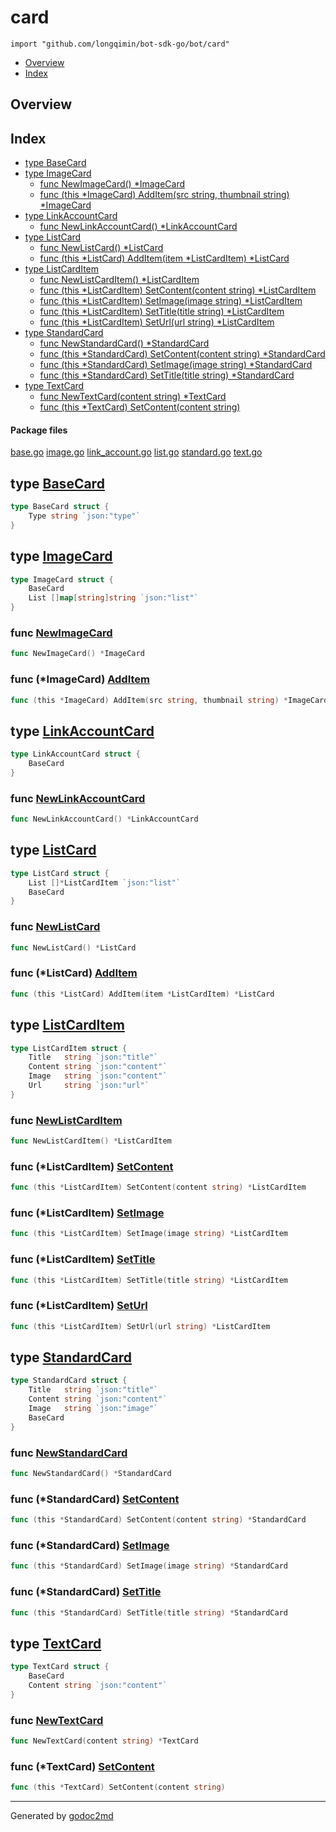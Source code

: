 

# card
`import "github.com/longqimin/bot-sdk-go/bot/card"`

* [Overview](#pkg-overview)
* [Index](#pkg-index)

## <a name="pkg-overview">Overview</a>



## <a name="pkg-index">Index</a>
* [type BaseCard](#BaseCard)
* [type ImageCard](#ImageCard)
  * [func NewImageCard() *ImageCard](#NewImageCard)
  * [func (this *ImageCard) AddItem(src string, thumbnail string) *ImageCard](#ImageCard.AddItem)
* [type LinkAccountCard](#LinkAccountCard)
  * [func NewLinkAccountCard() *LinkAccountCard](#NewLinkAccountCard)
* [type ListCard](#ListCard)
  * [func NewListCard() *ListCard](#NewListCard)
  * [func (this *ListCard) AddItem(item *ListCardItem) *ListCard](#ListCard.AddItem)
* [type ListCardItem](#ListCardItem)
  * [func NewListCardItem() *ListCardItem](#NewListCardItem)
  * [func (this *ListCardItem) SetContent(content string) *ListCardItem](#ListCardItem.SetContent)
  * [func (this *ListCardItem) SetImage(image string) *ListCardItem](#ListCardItem.SetImage)
  * [func (this *ListCardItem) SetTitle(title string) *ListCardItem](#ListCardItem.SetTitle)
  * [func (this *ListCardItem) SetUrl(url string) *ListCardItem](#ListCardItem.SetUrl)
* [type StandardCard](#StandardCard)
  * [func NewStandardCard() *StandardCard](#NewStandardCard)
  * [func (this *StandardCard) SetContent(content string) *StandardCard](#StandardCard.SetContent)
  * [func (this *StandardCard) SetImage(image string) *StandardCard](#StandardCard.SetImage)
  * [func (this *StandardCard) SetTitle(title string) *StandardCard](#StandardCard.SetTitle)
* [type TextCard](#TextCard)
  * [func NewTextCard(content string) *TextCard](#NewTextCard)
  * [func (this *TextCard) SetContent(content string)](#TextCard.SetContent)


#### <a name="pkg-files">Package files</a>
[base.go](/src/github.com/longqimin/bot-sdk-go/bot/card/base.go) [image.go](/src/github.com/longqimin/bot-sdk-go/bot/card/image.go) [link_account.go](/src/github.com/longqimin/bot-sdk-go/bot/card/link_account.go) [list.go](/src/github.com/longqimin/bot-sdk-go/bot/card/list.go) [standard.go](/src/github.com/longqimin/bot-sdk-go/bot/card/standard.go) [text.go](/src/github.com/longqimin/bot-sdk-go/bot/card/text.go) 






## <a name="BaseCard">type</a> [BaseCard](/src/target/base.go?s=14:65#L3)
``` go
type BaseCard struct {
    Type string `json:"type"`
}
```









## <a name="ImageCard">type</a> [ImageCard](/src/target/image.go?s=14:89#L3)
``` go
type ImageCard struct {
    BaseCard
    List []map[string]string `json:"list"`
}
```






### <a name="NewImageCard">func</a> [NewImageCard](/src/target/image.go?s=91:121#L8)
``` go
func NewImageCard() *ImageCard
```




### <a name="ImageCard.AddItem">func</a> (\*ImageCard) [AddItem](/src/target/image.go?s=183:254#L14)
``` go
func (this *ImageCard) AddItem(src string, thumbnail string) *ImageCard
```



## <a name="LinkAccountCard">type</a> [LinkAccountCard](/src/target/link_account.go?s=14:55#L3)
``` go
type LinkAccountCard struct {
    BaseCard
}
```






### <a name="NewLinkAccountCard">func</a> [NewLinkAccountCard](/src/target/link_account.go?s=57:99#L7)
``` go
func NewLinkAccountCard() *LinkAccountCard
```




## <a name="ListCard">type</a> [ListCard](/src/target/list.go?s=654:724#L35)
``` go
type ListCard struct {
    List []*ListCardItem `json:"list"`
    BaseCard
}
```






### <a name="NewListCard">func</a> [NewListCard](/src/target/list.go?s=726:754#L40)
``` go
func NewListCard() *ListCard
```




### <a name="ListCard.AddItem">func</a> (\*ListCard) [AddItem](/src/target/list.go?s=814:873#L46)
``` go
func (this *ListCard) AddItem(item *ListCardItem) *ListCard
```



## <a name="ListCardItem">type</a> [ListCardItem](/src/target/list.go?s=14:168#L3)
``` go
type ListCardItem struct {
    Title   string `json:"title"`
    Content string `json:"content"`
    Image   string `json:"content"`
    Url     string `json:"url"`
}
```






### <a name="NewListCardItem">func</a> [NewListCardItem](/src/target/list.go?s=170:206#L10)
``` go
func NewListCardItem() *ListCardItem
```




### <a name="ListCardItem.SetContent">func</a> (\*ListCardItem) [SetContent](/src/target/list.go?s=351:417#L20)
``` go
func (this *ListCardItem) SetContent(content string) *ListCardItem
```



### <a name="ListCardItem.SetImage">func</a> (\*ListCardItem) [SetImage](/src/target/list.go?s=460:522#L25)
``` go
func (this *ListCardItem) SetImage(image string) *ListCardItem
```



### <a name="ListCardItem.SetTitle">func</a> (\*ListCardItem) [SetTitle](/src/target/list.go?s=250:312#L15)
``` go
func (this *ListCardItem) SetTitle(title string) *ListCardItem
```



### <a name="ListCardItem.SetUrl">func</a> (\*ListCardItem) [SetUrl](/src/target/list.go?s=561:619#L30)
``` go
func (this *ListCardItem) SetUrl(url string) *ListCardItem
```



## <a name="StandardCard">type</a> [StandardCard](/src/target/standard.go?s=14:147#L3)
``` go
type StandardCard struct {
    Title   string `json:"title"`
    Content string `json:"content"`
    Image   string `json:"image"`
    BaseCard
}
```






### <a name="NewStandardCard">func</a> [NewStandardCard](/src/target/standard.go?s=149:185#L10)
``` go
func NewStandardCard() *StandardCard
```




### <a name="StandardCard.SetContent">func</a> (\*StandardCard) [SetContent](/src/target/standard.go?s=354:420#L21)
``` go
func (this *StandardCard) SetContent(content string) *StandardCard
```



### <a name="StandardCard.SetImage">func</a> (\*StandardCard) [SetImage](/src/target/standard.go?s=463:525#L26)
``` go
func (this *StandardCard) SetImage(image string) *StandardCard
```



### <a name="StandardCard.SetTitle">func</a> (\*StandardCard) [SetTitle](/src/target/standard.go?s=253:315#L16)
``` go
func (this *StandardCard) SetTitle(title string) *StandardCard
```



## <a name="TextCard">type</a> [TextCard](/src/target/text.go?s=14:81#L3)
``` go
type TextCard struct {
    BaseCard
    Content string `json:"content"`
}
```






### <a name="NewTextCard">func</a> [NewTextCard](/src/target/text.go?s=83:125#L8)
``` go
func NewTextCard(content string) *TextCard
```




### <a name="TextCard.SetContent">func</a> (\*TextCard) [SetContent](/src/target/text.go?s=210:258#L15)
``` go
func (this *TextCard) SetContent(content string)
```







- - -
Generated by [godoc2md](http://godoc.org/github.com/davecheney/godoc2md)
